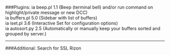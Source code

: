 ###Plugins:
 ia   beep.pl 1.1 (Beep (terminal bell) and/or run command on highlight/private message or new DCC)  
 ia   buffers.pl 5.0 (Sidebar with list of buffers)  
 ia   iset.pl 3.6 (Interactive Set for configuration options)  
 ia   autosort.py 2.5 (Automatically or manually keep your buffers sorted and grouped by server.)  
 
 ---
 
###Additional:
 Search for SSL Rizon
